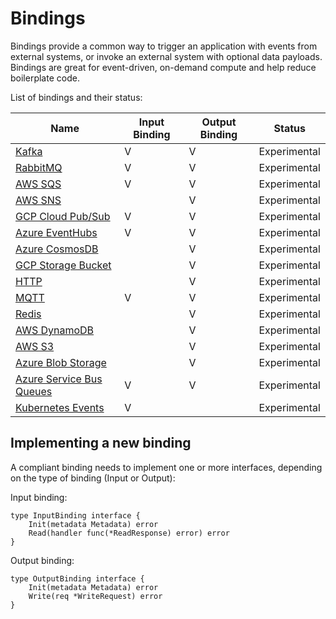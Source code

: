# Bindings

Bindings provide a common way to trigger an application with events from external systems, or invoke an external system with optional data payloads.
Bindings are great for event-driven, on-demand compute and help reduce boilerplate code.

List of bindings and their status:

| Name  | Input Binding | Output Binding | Status
| ------------- | -------------- | -------------  | ------------- |
| [Kafka](./kafka) | V | V | Experimental |
| [RabbitMQ](./rabbitmq) | V  | V | Experimental |
| [AWS SQS](./sqs) | V | V | Experimental |
| [AWS SNS](./sns) |  | V | Experimental |
| [GCP Cloud Pub/Sub](./pubsub) | V | V | Experimental |
| [Azure EventHubs](./eventhubs) | V | V | Experimental |
| [Azure CosmosDB](./cosmosdb) | | V | Experimental |
| [GCP Storage Bucket](./gcpbucket)  | | V | Experimental |
| [HTTP](./http) |  | V | Experimental |
| [MQTT](./mqtt) | V | V | Experimental |
| [Redis](./redis) |  | V | Experimental |
| [AWS DynamoDB](./dynamodb) | | V | Experimental |
| [AWS S3](./s3) | | V | Experimental |
| [Azure Blob Storage](./blobstorage) | | V | Experimental |
| [Azure Service Bus Queues](./servicebusqueues) | V | V | Experimental |
| [Kubernetes Events](./kubernetes) | V | | Experimental |

## Implementing a new binding

A compliant binding needs to implement one or more interfaces, depending on the type of binding (Input or Output):

Input binding:

```
type InputBinding interface {
	Init(metadata Metadata) error
	Read(handler func(*ReadResponse) error) error
}
```

Output binding:

```
type OutputBinding interface {
	Init(metadata Metadata) error
	Write(req *WriteRequest) error
}
```

